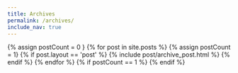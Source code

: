 ```yaml
---
title: Archives
permalink: /archives/
include_nav: true
---
```


<div class="archives" itemscope itemtype="http://schema.org/Blog">
{% assign postCount = 0 }
{% for post in site.posts %}
{% assign postCount = 1}
{% if post.layout == 'post' %}
	{% include post/archive_post.html %}
{% endif %}
{% endfor %}
{% if postCount == 1 %}
  </ul>
{% endif %}
</div>